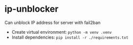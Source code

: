 # ip-unblocker

Can unblock IP address for server with fail2ban

- Create virtual environment: `python -m venv .venv`
- Install dependencies: `pip install -r ./requirements.txt`
